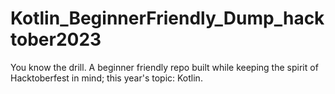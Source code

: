 # Kotlin_BeginnerFriendly_Dump_hacktober2023
You know the drill. A beginner friendly repo built while keeping the spirit of Hacktoberfest in mind; this year's topic: Kotlin.

